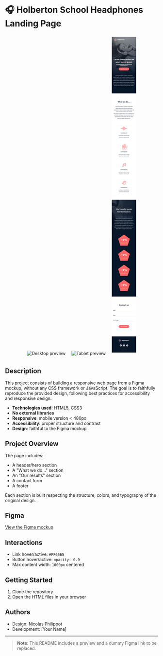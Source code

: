 

# 🎧 Holberton School Headphones Landing Page


<div align="center">
	<img src="images/01_headphones_desktop@2x.png" alt="Desktop preview" width="200" style="margin:8px;" />
	<img src="images/01_headphones_tablet@2x.png" alt="Tablet preview" width="120" style="margin:8px;" />
	<img src="images/01_headphones_mobile@2x.png" alt="Mobile preview" width="80" style="margin:8px;" />
</div>

## Description
This project consists of building a responsive web page from a Figma mockup, without any CSS framework or JavaScript. The goal is to faithfully reproduce the provided design, following best practices for accessibility and responsive design.

- **Technologies used**: HTML5, CSS3
- **No external libraries**
- **Responsive**: mobile version < 480px
- **Accessibility**: proper structure and contrast
- **Design**: faithful to the Figma mockup

## Project Overview
The page includes:
- A header/hero section
- A "What we do..." section
- An "Our results" section
- A contact form
- A footer

Each section is built respecting the structure, colors, and typography of the original design.

## Figma
[View the Figma mockup](https://www.figma.com/design/lG0E38Te1KoOC4HrprpXNB/Holberton-School---Headphone-company?node-id=0-1&t=UmpQ6xqqvLlhYJfn-1)

## Interactions
- Link hover/active: `#FF6565`
- Button hover/active: `opacity: 0.9`
- Max content width: `1000px` centered

## Getting Started
1. Clone the repository
2. Open the HTML files in your browser

## Authors
- Design: Nicolas Philippot
- Development: [Your Name]

---

> **Note**: This README includes a preview and a dummy Figma link to be replaced.
